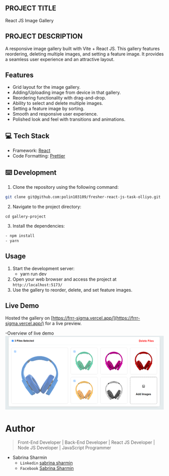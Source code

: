 ## PROJECT TITLE

React JS Image Gallery

## PROJECT DESCRIPTION

A responsive image gallery built with Vite + React JS. This gallery features reordering, deleting multiple images, and setting a feature image. It provides a seamless user experience and an attractive layout.

## Features

- Grid layout for the image gallery.
- Adding/Uploading image from device in that gallery.
- Reordering functionality with drag-and-drop.
- Ability to select and delete multiple images.
- Setting a feature image by sorting.
- Smooth and responsive user experience.
- Polished look and feel with transitions and animations.

## 💻 Tech Stack

- Framework: [React](https://legacy.reactjs.org/docs/getting-started.html)
- Code Formatting: [Prettier](https://prettier.io/)

## ⌨️ Development

1. Clone the repository using the following command:

```bash
git clone git@github.com:polin103109/fresher-react-js-task-olliyo.git
```

2. Navigate to the project directory:

```
cd gallery-project
```

3. Install the dependencies:

```
- npm install
- yarn
```

## Usage

1. Start the development server:
   - yarn run dev
2. Open your web browser and access the project at `http://localhost:5173/`
3. Use the gallery to reorder, delete, and set feature images.

## Live Demo

Hosted the gallery on [https://frrr-sigma.vercel.app/](https://frrr-sigma.vercel.app/) for a live preview.

-Overview of live demo
![Overview](src/assets/images/galleryproject.PNG)

# Author

> Front-End Developer | Back-End Developer | React JS Developer | Node JS Developer | JavaScript Programmer

- Sabrina Sharmin
  - `Linkedin` [sabrina sharmin](https://www.linkedin.com/in/sabrina-sharmin-937a441a7/)
  - `Facebook` [Sabrina Sharmin](https://www.facebook.com/sharmin.polin/)

